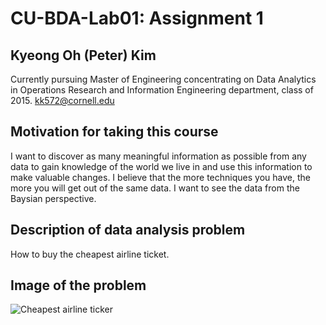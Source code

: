 # CU-BDA-Lab01: Assignment 1


## Kyeong Oh (Peter) Kim
Currently pursuing Master of Engineering concentrating on Data Analytics in Operations Research and Information Engineering department, class of 2015.
kk572@cornell.edu

## Motivation for taking this course
I want to discover as many meaningful information as possible from any data to gain knowledge of the world we live in and use this information to make valuable changes. I believe that the more techniques you have, the more you will get out of the same data. I want to see the data from the Baysian perspective.

## Description of data analysis problem
How to buy the cheapest airline ticket.

## Image of the problem
![Cheapest airline ticker](http://www.cheapair.com/blog/wp-content/uploads/2014/01/CheapAir-2013-Domestic-AirFares2.jpg)
